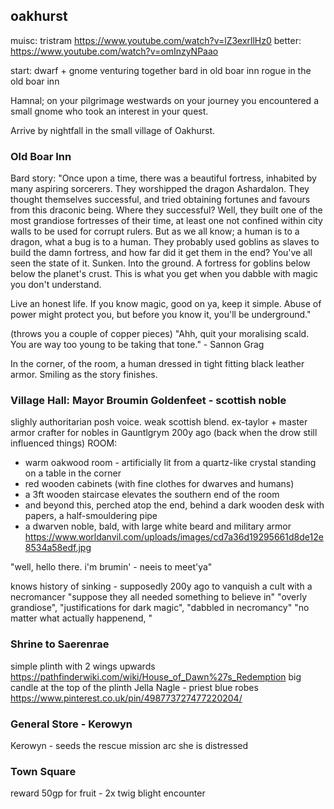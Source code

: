 ## oakhurst
muisc: tristram https://www.youtube.com/watch?v=lZ3exrllHz0
better: https://www.youtube.com/watch?v=omInzyNPaao

start: dwarf + gnome venturing together
bard in old boar inn
rogue in the old boar inn

Hamnal; on your pilgrimage westwards
on your journey you encountered a small gnome who took an interest in your quest.

Arrive by nightfall in the small village of Oakhurst.

### Old Boar Inn
Bard story:
"Once upon a time, there was a beautiful fortress, inhabited by many aspiring sorcerers. They worshipped the dragon Ashardalon. They thought themselves successful, and tried obtaining fortunes and favours from this draconic being. Where they successful? Well, they built one of the most grandiose fortresses of their time, at least one not confined within city walls to be used for corrupt rulers. But as we all know; a human is to a dragon, what a bug is to a human. They probably used goblins as slaves to build the damn fortress, and how far did it get them in the end? You've all seen the state of it. Sunken. Into the ground. A fortress for goblins below below the planet's crust. This is what you get when you dabble with magic you don't understand.

Live an honest life. If you know magic, good on ya, keep it simple. Abuse of power might protect you, but before you know it, you'll be underground."

(throws you a couple of copper pieces)
"Ahh, quit your moralising scald. You are way too young to be taking that tone." - Sannon Grag

In the corner, of the room, a human dressed in tight fitting black leather armor. Smiling as the story finishes.



### Village Hall: Mayor Broumin Goldenfeet - scottish noble
slighly authoritarian posh voice. weak scottish blend.
ex-taylor + master armor crafter for nobles in Gauntlgrym 200y ago (back when the drow still influenced things)
ROOM:
- warm oakwood room - artificially lit from a quartz-like crystal standing on a table in the corner
- red wooden cabinets (with fine clothes for dwarves and humans)
- a 3ft wooden staircase elevates the southern end of the room
- and beyond this, perched atop the end, behind a dark wooden desk with papers, a half-smouldering pipe
- a dwarven noble, bald, with large white beard and military armor
https://www.worldanvil.com/uploads/images/cd7a36d19295661d8de12e8534a58edf.jpg

"well, hello there. i'm brumin' - neeis to meet'ya"

knows history of sinking - supposedly 200y ago to vanquish a cult with a necromancer "suppose they all needed something to believe in"
"overly grandiose", "justifications for dark magic", "dabbled in necromancy"
"no matter what actually happenend, "

### Shrine to Saerenrae
simple plinth with 2 wings upwards
https://pathfinderwiki.com/wiki/House_of_Dawn%27s_Redemption
big candle at the top of the plinth
Jella Nagle - priest blue robes
https://www.pinterest.co.uk/pin/498773727477220204/

### General Store - Kerowyn
Kerowyn - seeds the rescue mission arc
she is distressed

### Town Square
reward 50gp for fruit -
2x twig blight encounter
